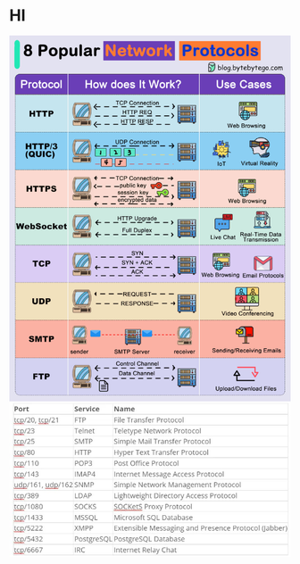 # HI

![kek](./assets/6f9e43fa-84d5-4875-817c-c2e1af75d16e_1280x1664.gif)
![kek2](./assets/WhatsApp%20Image%202025-03-11%20at%2014.12.48_bed9f2ca.jpg)
